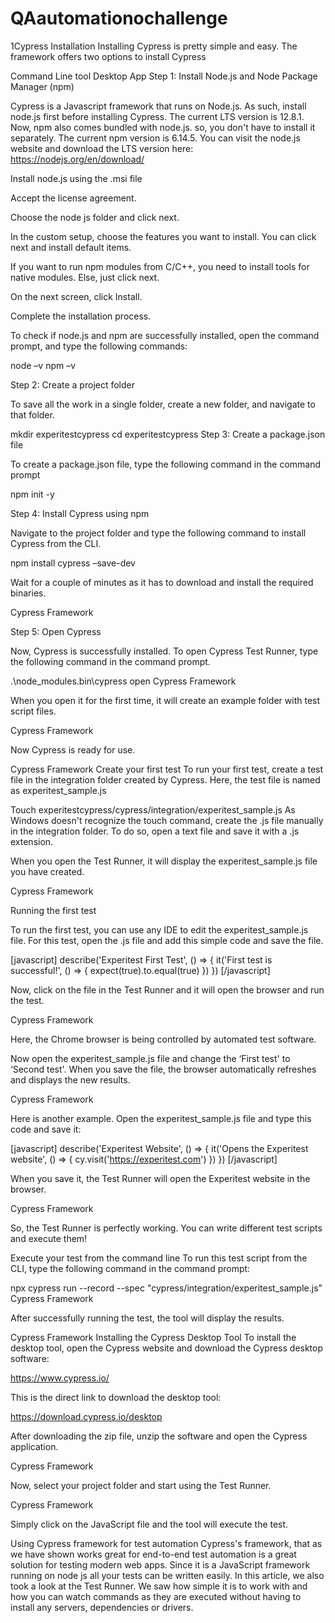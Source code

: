 # QAautomationochallenge

1Cypress Installation
Installing Cypress is pretty simple and easy. The framework offers two options to install Cypress

Command Line tool
Desktop App
Step 1: Install Node.js and Node Package Manager (npm)

Cypress is a Javascript framework that runs on Node.js. As such, install node.js first before installing Cypress. The current LTS version is 12.8.1. Now, npm also comes bundled with node.js. so, you don't have to install it separately. The current npm version is 6.14.5. You can visit the node.js website and download the LTS version here: https://nodejs.org/en/download/



Install node.js using the .msi file



Accept the license agreement.



Choose the node js folder and click next.



In the custom setup, choose the features you want to install. You can click next and install default items.



If you want to run npm modules from C/C++, you need to install tools for native modules. Else, just click next.



On the next screen, click Install.



Complete the installation process.



To check if node.js and npm are successfully installed, open the command prompt, and type the following commands:

node –v
npm –v


Step 2: Create a project folder

To save all the work in a single folder, create a new folder, and navigate to that folder.

mkdir experitestcypress
cd experitestcypress
Step 3: Create a package.json file

To create a package.json file, type the following command in the command prompt

npm init -y


Step 4: Install Cypress using npm

Navigate to the project folder and type the following command to install Cypress from the CLI.

npm install cypress –save-dev


Wait for a couple of minutes as it has to download and install the required binaries.

Cypress Framework

Step 5: Open Cypress

Now, Cypress is successfully installed. To open Cypress Test Runner, type the following command in the command prompt.

.\node_modules\.bin\cypress open
Cypress Framework

When you open it for the first time, it will create an example folder with test script files.

Cypress Framework

Now Cypress is ready for use.

Cypress Framework
Create your first test
To run your first test, create a test file in the integration folder created by Cypress. Here, the test file is named as experitest_sample.js

Touch experitestcypress/cypress/integration/experitest_sample.js
As Windows doesn't recognize the touch command, create the .js file manually in the integration folder. To do so, open a text file and save it with a .js extension.

When you open the Test Runner, it will display the experitest_sample.js file you have created.

Cypress Framework

Running the first test

To run the first test, you can use any IDE to edit the experitest_sample.js file. For this test, open the .js file and add this simple code and save the file.

[javascript] describe('Experitest First Test', () =&gt; { it('First test is successful!', () =&gt; { expect(true).to.equal(true) }) }) [/javascript]

Now, click on the file in the Test Runner and it will open the browser and run the test.

Cypress Framework

Here, the Chrome browser is being controlled by automated test software.

Now open the experitest_sample.js file and change the ‘First test' to ‘Second test'. When you save the file, the browser automatically refreshes and displays the new results.

Cypress Framework

Here is another example. Open the experitest_sample.js file and type this code and save it:

[javascript] describe('Experitest Website', () =&gt; { it('Opens the Experitest website', () =&gt; { cy.visit('https://experitest.com') }) }) [/javascript]

When you save it, the Test Runner will open the Experitest website in the browser.

Cypress Framework

So, the Test Runner is perfectly working. You can write different test scripts and execute them!

Execute your test from the command line
To run this test script from the CLI, type the following command in the command prompt:

npx cypress run --record --spec "cypress/integration/experitest_sample.js"
Cypress Framework

After successfully running the test, the tool will display the results.

Cypress Framework
Installing the Cypress Desktop Tool
To install the desktop tool, open the Cypress website and download the Cypress desktop software:

https://www.cypress.io/

This is the direct link to download the desktop tool:

https://download.cypress.io/desktop

After downloading the zip file, unzip the software and open the Cypress application.

Cypress Framework

Now, select your project folder and start using the Test Runner.

Cypress Framework

Simply click on the JavaScript file and the tool will execute the test.

Using Cypress framework for test automation
Cypress's framework, that as we have shown works great for end-to-end test automation is a great solution for testing modern web apps. Since it is a JavaScript framework running on node js all your tests can be written easily. In this article, we also took a look at the Test Runner. We saw how simple it is to work with and how you can watch commands as they are executed without having to install any servers, dependencies or drivers.
